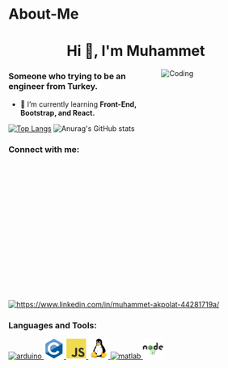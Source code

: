 # About-Me
<h1 align="center">Hi 👋, I'm Muhammet</h1>
<img align="right" alt="Coding" width="40%" height="455" src="https://i.pinimg.com/originals/0c/a0/dd/0ca0ddd9bf8dfee8a2c26227bf21f6b8.gif">

<h3 align="rigt">Someone who trying to be an engineer from Turkey.</h3>

- 🌱 I’m currently learning **Front-End, Bootstrap, and React.**

[![Top Langs](https://github-readme-stats.vercel.app/api/top-langs/?username=makpolat-cmd&layout=compact)](https://github.com/makpolat-cmd)
![Anurag's GitHub stats](https://github-readme-stats.vercel.app/api?username=makpolat-cmd&show_icons=true&theme=radical) 



<h3 align="left">Connect with me:</h3>
<p align="left">

<a href="https://linkedin.com/in/makpolat-cmd" target="blank"><img align="center" src="https://raw.githubusercontent.com/rahuldkjain/github-profile-readme-generator/master/src/images/icons/Social/linked-in-alt.svg" alt="https://www.linkedin.com/in/muhammet-akpolat-44281719a/" height="30" width="40" /></a>
</p>

<h3 align="left">Languages and Tools:</h3>
<p align="left"> <a href="https://www.arduino.cc/" target="_blank" rel="noreferrer"> <img src="https://cdn.worldvectorlogo.com/logos/arduino-1.svg" alt="arduino" width="40" height="40"/> </a>  
  <a href="https://www.cprogramming.com/" target="_blank" rel="noreferrer"> <img src="https://raw.githubusercontent.com/devicons/devicon/master/icons/c/c-original.svg" alt="c" width="40" height="40"/> </a> 
  <a href="https://developer.mozilla.org/en-US/docs/Web/JavaScript" target="_blank" rel="noreferrer"> <img src="https://raw.githubusercontent.com/devicons/devicon/master/icons/javascript/javascript-original.svg" alt="javascript" width="40" height="40"/> </a> 
  <a href="https://www.linux.org/" target="_blank" rel="noreferrer"> <img src="https://raw.githubusercontent.com/devicons/devicon/master/icons/linux/linux-original.svg" alt="linux" width="40" height="40"/> </a> 
  <a href="https://www.mathworks.com/" target="_blank" rel="noreferrer"> <img src="https://upload.wikimedia.org/wikipedia/commons/2/21/Matlab_Logo.png" alt="matlab" width="40" height="40"/> </a> 
  <a href="https://nodejs.org" target="_blank" rel="noreferrer"> <img src="https://raw.githubusercontent.com/devicons/devicon/master/icons/nodejs/nodejs-original-wordmark.svg" alt="nodejs" width="40" height="40"/> </a> </p>
